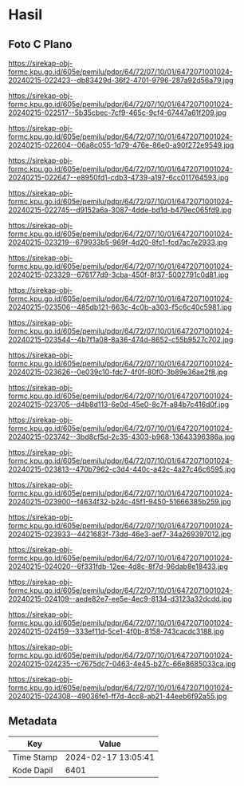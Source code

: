 # Hasil

## Foto C Plano

https://sirekap-obj-formc.kpu.go.id/605e/pemilu/pdpr/64/72/07/10/01/6472071001024-20240215-022423--db83429d-36f2-4701-9796-287a92d56a79.jpg

https://sirekap-obj-formc.kpu.go.id/605e/pemilu/pdpr/64/72/07/10/01/6472071001024-20240215-022517--5b35cbec-7cf9-465c-9cf4-67447a61f209.jpg

https://sirekap-obj-formc.kpu.go.id/605e/pemilu/pdpr/64/72/07/10/01/6472071001024-20240215-022604--06a8c055-1d79-476e-86e0-a90f272e9549.jpg

https://sirekap-obj-formc.kpu.go.id/605e/pemilu/pdpr/64/72/07/10/01/6472071001024-20240215-022647--e8950fd1-cdb3-4739-a197-6cc011764593.jpg

https://sirekap-obj-formc.kpu.go.id/605e/pemilu/pdpr/64/72/07/10/01/6472071001024-20240215-022745--d9152a6a-3087-4dde-bd1d-b479ec065fd9.jpg

https://sirekap-obj-formc.kpu.go.id/605e/pemilu/pdpr/64/72/07/10/01/6472071001024-20240215-023219--679933b5-969f-4d20-8fc1-fcd7ac7e2933.jpg

https://sirekap-obj-formc.kpu.go.id/605e/pemilu/pdpr/64/72/07/10/01/6472071001024-20240215-023329--676177d9-3cba-450f-8f37-5002791c0d81.jpg

https://sirekap-obj-formc.kpu.go.id/605e/pemilu/pdpr/64/72/07/10/01/6472071001024-20240215-023506--485db121-663c-4c0b-a303-f5c6c40c5981.jpg

https://sirekap-obj-formc.kpu.go.id/605e/pemilu/pdpr/64/72/07/10/01/6472071001024-20240215-023544--4b7f1a08-8a36-474d-8652-c55b9527c702.jpg

https://sirekap-obj-formc.kpu.go.id/605e/pemilu/pdpr/64/72/07/10/01/6472071001024-20240215-023626--0e039c10-fdc7-4f0f-80f0-3b89e36ae2f8.jpg

https://sirekap-obj-formc.kpu.go.id/605e/pemilu/pdpr/64/72/07/10/01/6472071001024-20240215-023705--d4b8d113-6e0d-45e0-8c7f-a84b7c416d0f.jpg

https://sirekap-obj-formc.kpu.go.id/605e/pemilu/pdpr/64/72/07/10/01/6472071001024-20240215-023742--3bd8cf5d-2c35-4303-b968-13643396386a.jpg

https://sirekap-obj-formc.kpu.go.id/605e/pemilu/pdpr/64/72/07/10/01/6472071001024-20240215-023813--470b7962-c3d4-440c-a42c-4a27c46c6595.jpg

https://sirekap-obj-formc.kpu.go.id/605e/pemilu/pdpr/64/72/07/10/01/6472071001024-20240215-023900--f4634f32-b24c-45f1-9450-51666385b259.jpg

https://sirekap-obj-formc.kpu.go.id/605e/pemilu/pdpr/64/72/07/10/01/6472071001024-20240215-023933--4421683f-73dd-46e3-aef7-34a269397012.jpg

https://sirekap-obj-formc.kpu.go.id/605e/pemilu/pdpr/64/72/07/10/01/6472071001024-20240215-024020--6f331fdb-12ee-4d8c-8f7d-96dab8e18433.jpg

https://sirekap-obj-formc.kpu.go.id/605e/pemilu/pdpr/64/72/07/10/01/6472071001024-20240215-024109--aede82e7-ee5e-4ec9-8134-d3123a32dcdd.jpg

https://sirekap-obj-formc.kpu.go.id/605e/pemilu/pdpr/64/72/07/10/01/6472071001024-20240215-024159--333ef11d-5ce1-4f0b-8158-743cacdc3188.jpg

https://sirekap-obj-formc.kpu.go.id/605e/pemilu/pdpr/64/72/07/10/01/6472071001024-20240215-024235--c7675dc7-0463-4e45-b27c-66e8685033ca.jpg

https://sirekap-obj-formc.kpu.go.id/605e/pemilu/pdpr/64/72/07/10/01/6472071001024-20240215-024308--49036fe1-ff7d-4cc8-ab21-44eeb6f92a55.jpg


## Metadata

| Key        | Value               |
| ---------- | ------------------- |
| Time Stamp | 2024-02-17 13:05:41 |
| Kode Dapil | 6401                |



